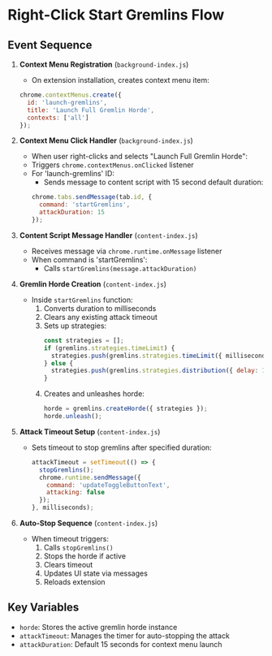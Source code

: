 # Right-Click Start Gremlins Flow

## Event Sequence

1. **Context Menu Registration** (`background-index.js`)
   - On extension installation, creates context menu item:
   ```javascript
   chrome.contextMenus.create({
     id: 'launch-gremlins',
     title: 'Launch Full Gremlin Horde',
     contexts: ['all']
   });
   ```

2. **Context Menu Click Handler** (`background-index.js`)
   - When user right-clicks and selects "Launch Full Gremlin Horde":
   - Triggers `chrome.contextMenus.onClicked` listener
   - For 'launch-gremlins' ID:
     - Sends message to content script with 15 second default duration:
     ```javascript
     chrome.tabs.sendMessage(tab.id, { 
       command: 'startGremlins', 
       attackDuration: 15 
     });
     ```

3. **Content Script Message Handler** (`content-index.js`)
   - Receives message via `chrome.runtime.onMessage` listener
   - When command is 'startGremlins':
     - Calls `startGremlins(message.attackDuration)`

4. **Gremlin Horde Creation** (`content-index.js`)
   - Inside `startGremlins` function:
     1. Converts duration to milliseconds
     2. Clears any existing attack timeout
     3. Sets up strategies:
        ```javascript
        const strategies = [];
        if (gremlins.strategies.timeLimit) {
          strategies.push(gremlins.strategies.timeLimit({ milliseconds }));
        } else {
          strategies.push(gremlins.strategies.distribution({ delay: 100 }));
        }
        ```
     4. Creates and unleashes horde:
        ```javascript
        horde = gremlins.createHorde({ strategies });
        horde.unleash();
        ```

5. **Attack Timeout Setup** (`content-index.js`)
   - Sets timeout to stop gremlins after specified duration:
     ```javascript
     attackTimeout = setTimeout(() => {
       stopGremlins();
       chrome.runtime.sendMessage({ 
         command: 'updateToggleButtonText', 
         attacking: false 
       });
     }, milliseconds);
     ```

6. **Auto-Stop Sequence** (`content-index.js`)
   - When timeout triggers:
     1. Calls `stopGremlins()`
     2. Stops the horde if active
     3. Clears timeout
     4. Updates UI state via messages
     5. Reloads extension

## Key Variables

- `horde`: Stores the active gremlin horde instance
- `attackTimeout`: Manages the timer for auto-stopping the attack
- `attackDuration`: Default 15 seconds for context menu launch
